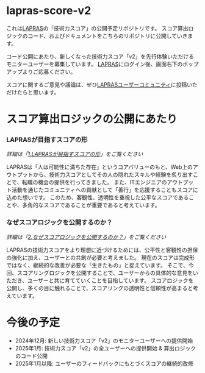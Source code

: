 # lapras-score-v2

これは[LAPRAS](https://lapras.com)の「技術力スコア」の公開予定リポジトリです。
スコア算出ロジックのコード、およびドキュメントをこちらのリポジトリに公開していきます。


コード公開にあたり、新しくなった技術力スコア「v2」を先行体験いただけるモニターユーザーを募集しています。
[LAPRAS](https://lapras.com/person)にログイン後、画面右下のポップアップよりご応募ください。

スコアに関するご意見や議論は、ぜひ[LAPRASユーザーコミュニティ](https://github.com/lapras-inc/lapras-user-community/discussions)に投稿いただけたらと思います。


# スコア算出ロジックの公開にあたり

### LAPRASが目指すスコアの形

*詳細は「[1.LAPRASが目指すスコアの形](./doc/1_score_vision.md)」をご覧ください*

LAPRASは「人は可能性に満ちた存在」というコアバリューのもと、Web上のアウトプットから、技術力スコアとしてその人の隠れたスキルや経験を炙り出すことで、転職の機会の提供を行ってきました。
また、ITエンジニアのアウトプット活動を通じたコミュニティへの貢献として「善行」を応援することもスコアに込めた想いです。
このため、客観性、透明性を重視した公平なスコアであることや、多角的なスコアであることが重要であると考えています。


### なぜスコアロジックを公開するのか？

*詳細は「[2.なぜスコアロジックを公開するのか？](./doc/2_why_we_publish_scoring_logic.md)」をご覧ください*

LAPRASの技術力スコアをより理想に近づけるためには、公平性と客観性の担保の強化に加え、ユーザーとの共創が必要と考えました。
現在のスコアは完成形ではなく、継続的な改善が必要な「生きたもの」と捉えています。
そこで、今回、スコアリングロジックを公開することで、ユーザーからの具体的な意見をいただき、ユーザーと共に育てていくことを目指しています。
スコアロジックを公開し、多くの目に触れることで、スコアリングの透明性と信頼性が高まると考えています。


# 今後の予定

* 2024年12月: 新しい技術力スコア「v2」のモニターユーザーへの提供開始
* 2025年1月: 技術力スコア「v2」の全ユーザーへの提供開始 & 算出ロジックのコード公開
* 2025年1月以降: ユーザーのフィードバックにもとづくスコアの継続的改修
